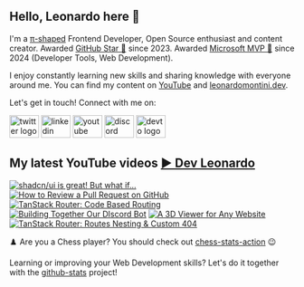 ## Hello, Leonardo here 👋

I'm a [π-shaped](https://youtu.be/Dje_jaiMnYg) Frontend Developer, Open Source enthusiast and content creator. Awarded [GitHub Star 🌟](https://stars.github.com/profiles/Balastrong/) since 2023. Awarded [Microsoft MVP 🔷](https://mvp.microsoft.com/en-US/mvp/profile/51d820c5-949f-4961-aec5-09e34035cb24) since 2024 (Developer Tools, Web Development).

I enjoy constantly learning new skills and sharing knowledge with everyone around me. You can find my content on [YouTube](https://www.youtube.com/c/DevLeonardo?sub_confirmation=1) and [leonardomontini.dev](https://leonardomontini.dev).

Let's get in touch! Connect with me on:

<div align="left">
  <a href="https://twitter.com/Balastrong" target="_blank"><img src="https://raw.githubusercontent.com/maurodesouza/profile-readme-generator/master/src/assets/icons/social/twitter/default.svg" width="52" height="40" alt="twitter logo" /></a>
  <a href="https://www.linkedin.com/in/leonardo-montini/" target="_blank"><img src="https://raw.githubusercontent.com/maurodesouza/profile-readme-generator/master/src/assets/icons/social/linkedin/default.svg" width="52" height="40" alt="linkedin logo" /></a>
  <a href="https://www.youtube.com/c/DevLeonardo?sub_confirmation=1" target="_blank"><img src="https://raw.githubusercontent.com/maurodesouza/profile-readme-generator/master/src/assets/icons/social/youtube/default.svg" width="52" height="40" alt="youtube logo" /></a>
  <a href="https://discord.gg/bqwyEa6We6" target="_blank"><img src="https://raw.githubusercontent.com/maurodesouza/profile-readme-generator/master/src/assets/icons/social/discord/default.svg" width="52" height="40" alt="discord logo" /></a>
  <a href="https://dev.to/balastrong" target="_blank"><img src="https://raw.githubusercontent.com/maurodesouza/profile-readme-generator/master/src/assets/icons/social/devto/default.svg" width="52" height="40" alt="devto logo" /></a>
</div>

## My latest YouTube videos [▶️ Dev Leonardo](https://www.youtube.com/@DevLeonardo?sub_confirmation=1)

<!-- BEGIN YOUTUBE-CARDS -->
[![shadcn/ui is great! But what if...](https://ytcards.demolab.com/?id=RPQBTG8-qB8&title=shadcn%2Fui+is+great%21+But+what+if...&lang=en&timestamp=1713870032&background_color=%230d1117&title_color=%23ffffff&stats_color=%23dedede&max_title_lines=1&width=250&border_radius=5&duration=498 "shadcn/ui is great! But what if...")](https://www.youtube.com/watch?v=RPQBTG8-qB8)
[![How to Review a Pull Request on GitHub](https://ytcards.demolab.com/?id=TO9xK4XTBbQ&title=How+to+Review+a+Pull+Request+on+GitHub&lang=en&timestamp=1713265222&background_color=%230d1117&title_color=%23ffffff&stats_color=%23dedede&max_title_lines=1&width=250&border_radius=5&duration=503 "How to Review a Pull Request on GitHub")](https://www.youtube.com/watch?v=TO9xK4XTBbQ)
[![TanStack Router: Code Based Routing](https://ytcards.demolab.com/?id=HKS9gLHhz2s&title=TanStack+Router%3A+Code+Based+Routing&lang=en&timestamp=1712660413&background_color=%230d1117&title_color=%23ffffff&stats_color=%23dedede&max_title_lines=1&width=250&border_radius=5&duration=835 "TanStack Router: Code Based Routing")](https://www.youtube.com/watch?v=HKS9gLHhz2s)
[![Building Together Our DIscord Bot](https://ytcards.demolab.com/?id=EAZMKGviScc&title=Building+Together+Our+DIscord+Bot&lang=en&timestamp=1712055608&background_color=%230d1117&title_color=%23ffffff&stats_color=%23dedede&max_title_lines=1&width=250&border_radius=5&duration=212 "Building Together Our DIscord Bot")](https://www.youtube.com/watch?v=EAZMKGviScc)
[![A 3D Viewer for Any Website](https://ytcards.demolab.com/?id=huCxyr6HV8Q&title=A+3D+Viewer+for+Any+Website&lang=en&timestamp=1711627241&background_color=%230d1117&title_color=%23ffffff&stats_color=%23dedede&max_title_lines=1&width=250&border_radius=5&duration=140 "A 3D Viewer for Any Website")](https://www.youtube.com/watch?v=huCxyr6HV8Q)
[![TanStack Router: Routes Nesting & Custom 404](https://ytcards.demolab.com/?id=48JS96u6GDc&title=TanStack+Router%3A+Routes+Nesting+%26+Custom+404&lang=en&timestamp=1711454407&background_color=%230d1117&title_color=%23ffffff&stats_color=%23dedede&max_title_lines=1&width=250&border_radius=5&duration=227 "TanStack Router: Routes Nesting & Custom 404")](https://www.youtube.com/watch?v=48JS96u6GDc)
<!-- END YOUTUBE-CARDS -->

♟️ Are you a Chess player? You should check out [chess-stats-action](https://github.com/Balastrong/chess-stats-action) 😉

Learning or improving your Web Development skills? Let's do it together with the [github-stats](https://github.com/Balastrong/github-stats) project!
